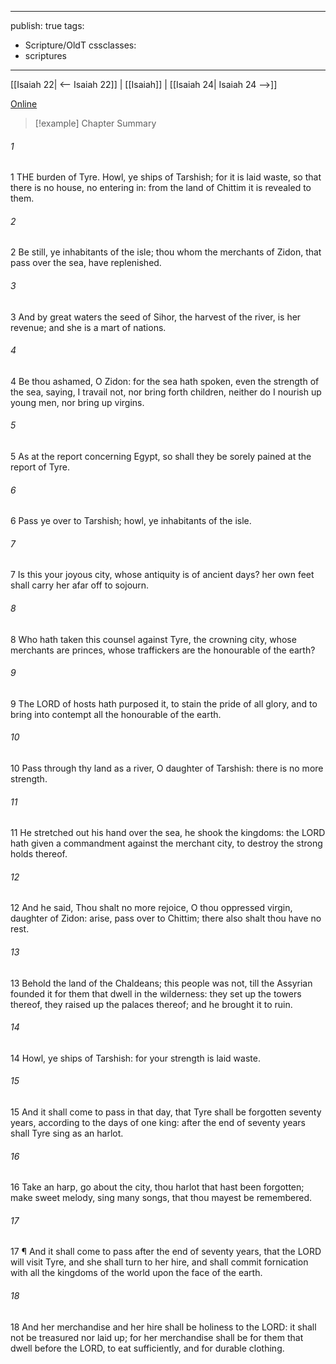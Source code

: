 

---
publish: true
tags:
  - Scripture/OldT
cssclasses:
  - scriptures
---
[[Isaiah 22| <-- Isaiah 22]] | [[Isaiah]] | [[Isaiah 24| Isaiah 24 -->]]

[Online](https://churchofjesuschrist.org/study/scriptures/ot/isa/23?lang=eng)

>[!example] Chapter Summary
>
###### 1
1 THE burden of Tyre.  Howl, ye ships of Tarshish; for it is laid waste, so that there is no house, no entering in: from the land of Chittim it is revealed to them.
###### 2
2 Be still, ye inhabitants of the isle; thou whom the merchants of Zidon, that pass over the sea, have replenished.
###### 3
3 And by great waters the seed of Sihor, the harvest of the river, is her revenue; and she is a mart of nations.
###### 4
4 Be thou ashamed, O Zidon: for the sea hath spoken, even the strength of the sea, saying, I travail not, nor bring forth children, neither do I nourish up young men, nor bring up virgins.
###### 5
5 As at the report concerning Egypt, so shall they be sorely pained at the report of Tyre.
###### 6
6 Pass ye over to Tarshish; howl, ye inhabitants of the isle.
###### 7
7 Is this your joyous city, whose antiquity is of ancient days?  her own feet shall carry her afar off to sojourn.
###### 8
8 Who hath taken this counsel against Tyre, the crowning city, whose merchants are princes, whose traffickers are the honourable of the earth?
###### 9
9 The LORD of hosts hath purposed it, to stain the pride of all glory, and to bring into contempt all the honourable of the earth.
###### 10
10 Pass through thy land as a river, O daughter of Tarshish: there is no more strength.
###### 11
11 He stretched out his hand over the sea, he shook the kingdoms: the LORD hath given a commandment against the merchant city, to destroy the strong holds thereof.
###### 12
12 And he said, Thou shalt no more rejoice, O thou oppressed virgin, daughter of Zidon: arise, pass over to Chittim; there also shalt thou have no rest.
###### 13
13 Behold the land of the Chaldeans; this people was not, till the Assyrian founded it for them that dwell in the wilderness: they set up the towers thereof, they raised up the palaces thereof; and he brought it to ruin.
###### 14
14 Howl, ye ships of Tarshish: for your strength is laid waste.
###### 15
15 And it shall come to pass in that day, that Tyre shall be forgotten seventy years, according to the days of one king: after the end of seventy years shall Tyre sing as an harlot.
###### 16
16 Take an harp, go about the city, thou harlot that hast been forgotten; make sweet melody, sing many songs, that thou mayest be remembered.
###### 17
17 ¶ And it shall come to pass after the end of seventy years, that the LORD will visit Tyre, and she shall turn to her hire, and shall commit fornication with all the kingdoms of the world upon the face of the earth.
###### 18
18 And her merchandise and her hire shall be holiness to the LORD: it shall not be treasured nor laid up; for her merchandise shall be for them that dwell before the LORD, to eat sufficiently, and for durable clothing.



